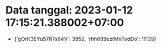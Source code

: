 # Data tanggal: 2023-01-12 17:15:21.388002+07:00

* {'gOrK3EYu57R7s64V': 3952, 'rhh689oztMnTodDo': 11135}
